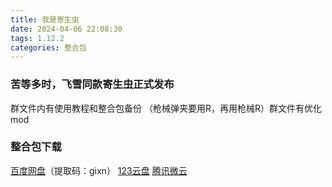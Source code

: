 ```yaml
---
title: 我是寄生虫
date: 2024-04-06 22:08:30
tags: 1.12.2
categories: 整合包
---
```


### 苦等多时，飞雪同款寄生虫正式发布
群文件内有使用教程和整合包备份
（枪械弹夹要用R，再用枪械R）群文件有优化mod

### 整合包下载

[百度网盘](https://pan.baidu.com/s/1tUaAbFgfn4mWNmHMb1gCPw?pwd=gixn)（提取码：gixn）
[123云盘](https://www.123pan.com/s/3SfXjv-sRzov.html)
[腾讯微云](https://share.weiyun.com/FlyzONNj)
